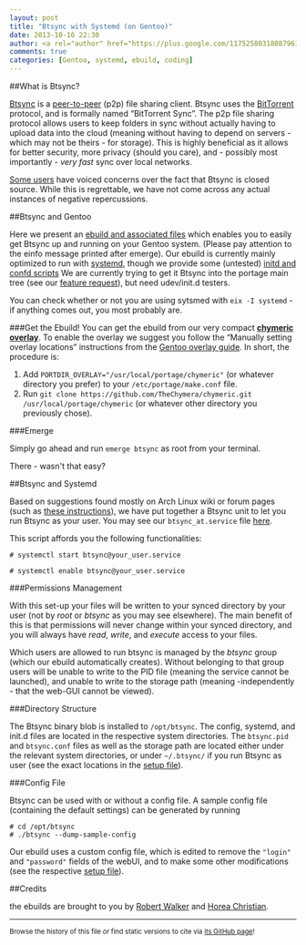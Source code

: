 ```yaml
---
layout: post
title: "Btsync with Systemd (on Gentoo)"
date: 2013-10-16 22:30
author: <a rel="author" href="https://plus.google.com/117525803180879614771/about">Horea Christian</a>
comments: true
categories: [Gentoo, systemd, ebuild, coding]
---
```


##What is Btsync?

[Btsync](https://en.wikipedia.org/wiki/BitTorrent_Sync) is a [peer-to-peer](https://en.wikipedia.org/wiki/Peer_to_peer) (p2p) file sharing client.
Btsync uses the [BitTorrent](https://en.wikipedia.org/wiki/BitTorrent_(protocol)) protocol, and is formally named “BitTorrent Sync”.
The p2p file sharing protocol allows users to keep folders in sync without actually having to upload data into the cloud
(meaning without having to depend on servers - which may not be theirs - for storage).
This is highly beneficial as it allows for better security, more privacy (should you care), and - possibly most importantly - *very fast* sync over local networks.

[Some users](http://forum.bittorrent.com/topic/24050-i-apologize-ahead-of-time-can-the-devs-stop-being-assholes-and-release-the-cryptoarchitectural-documentation-please/) have voiced concerns over the fact that Btsync is closed source.
While this is regrettable, we have not come across any actual instances of negative repercussions.

##Btsync and Gentoo

Here we present an [ebuild and associated files](https://github.com/TheChymera/chymeric/blob/master/net-p2p/btsync/) which enables you to easily get Btsync up and running on your Gentoo system.
(Please pay attention to the einfo message printed after emerge).
Our ebuild is currently mainly optimized to run with [systemd](https://en.wikipedia.org/wiki/Systemd),
though we provide some (untested) [initd and confd scripts](https://github.com/TheChymera/chymeric/blob/master/net-p2p/btsync/files)
We are currently trying to get it Btsync into the portage main tree (see our [feature request](https://bugs.gentoo.org/show_bug.cgi?id=486406)), but need udev/init.d testers.

<!-- more -->

You can check whether or not you are using sytsmed with ```eix -I systemd``` - if anything comes out, you most probably are.

###Get the Ebuild!
You can get the ebuild from our very compact [**chymeric overlay**](https://github.com/TheChymera/chymeric.git).
To enable the overlay we suggest you follow the “Manually setting overlay locations” instructions from the [Gentoo overlay guide](http://wiki.gentoo.org/wiki/Overlay).
In short, the procedure is:

  1. Add ```PORTDIR_OVERLAY="/usr/local/portage/chymeric"``` (or whatever directory you prefer) to your ```/etc/portage/make.conf``` file.
  2. Run ```git clone https://github.com/TheChymera/chymeric.git /usr/local/portage/chymeric``` (or whatever other directory you previously chose).

###Emerge

Simply go ahead and run ```emerge btsync``` as root from your terminal.

There - wasn't that easy?

##Btsync and Systemd

Based on suggestions found mostly on Arch Linux wiki or forum pages (such as [these instructions](https://wiki.archlinux.org/index.php/Systemd/Services#BitTorrent_Sync)), we have put together a Btsync unit to let you run Btsync as your user.
You may see our ```btsync_at.service``` file [here](https://github.com/TheChymera/chymeric/blob/master/net-p2p/btsync/files/btsync_at.service).

This script affords you the following functionalities:

```console Start the btsync daemon as your user:
# systemctl start btsync@your_user.service
```

```console Have the btsync daemon start at startup as your user:
# systemctl enable btsync@your_user.service
```

###Permissions Management

With this set-up your files will be written to your synced directory by your user (not by *root* or *btsync* as you may see elsewhere).
The main benefit of this is that permissions will never change within your synced directory, and you will always have *read*, *write*, and *execute* access to your files.

Which users are allowed to run btsync is managed by the *btsync* group (which our ebuild automatically creates).
Without belonging to that group users will be unable to write to the PID file (meaning the service cannot be launched), and unable to write to the storage path (meaning -independently - that the web-GUI cannot be viewed).

###Directory Structure

The Btsync binary blob is installed to ```/opt/btsync```. 
The config, systemd, and init.d files are located in the respective system directories.
The ```btsync.pid``` and ```btsync.conf``` files as well as the storage path are located either under the relevant system directories, or under ```~/.btsync/``` if you run Btsync as user 
(see the exact locations in the [setup file](https://github.com/TheChymera/chymeric/blob/master/net-p2p/btsync/files/btsync_setup)).

###Config File

Btsync can be used with or without a config file.
A sample config file (containing the default settings) can be generated by running 

```console
# cd /opt/btsync
# ./btsync --dump-sample-config
```

Our ebuild uses a custom config file, which is edited to remove the ```"login"``` and ```"password"``` fields of the webUI, and to make some other modifications (see the respective [setup file](https://github.com/TheChymera/chymeric/blob/master/net-p2p/btsync/files/btsync_setup)).

##Credits

the ebuilds are brought to you by [Robert Walker](https://github.com/bobwya) and [Horea Christian](https://github.com/TheChymera).

---
<sup>Browse the history of this file *or* find static versions to cite via [its GitHub page](https://github.com/TheChymera/chymeric_tutorials/blob/master/source/_posts/2013-10-16-btsync.markdown)!</sup>
